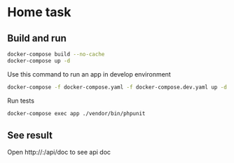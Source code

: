 # Home task
## Build and run

```bash
docker-compose build --no-cache
docker-compose up -d
```

Use this command to run an app in develop environment

```bash
docker-compose -f docker-compose.yaml -f docker-compose.dev.yaml up -d
```

Run tests

```bash
docker-compose exec app ./vendor/bin/phpunit
```

## See result

Open http://<host>:<port>/api/doc to see api doc

